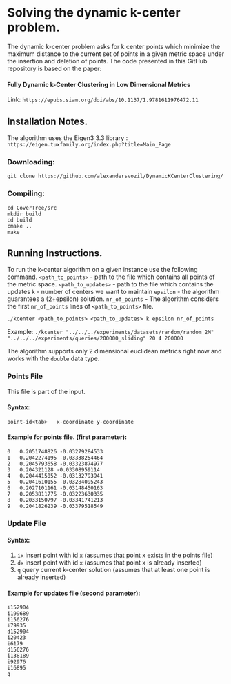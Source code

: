 # Solving the dynamic k-center problem.

The dynamic k-center problem asks for k center points which minimize the maximum distance 
to the current set of points in a given metric space under the insertion and deletion of points.
The code presented in this GitHub repository is based on the paper: 
#### Fully Dynamic k-Center Clustering in Low Dimensional Metrics
Link: `https://epubs.siam.org/doi/abs/10.1137/1.9781611976472.11`

## Installation Notes.
The algorithm uses the Eigen3 3.3 library : `https://eigen.tuxfamily.org/index.php?title=Main_Page`


### Downloading:
```
git clone https://github.com/alexandersvozil/DynamicKCenterClustering/
```

### Compiling:
```
cd CoverTree/src
mkdir build
cd build
cmake ..
make
```

## Running Instructions.
To run the k-center algorithm on a given instance use the following command.
`<path_to_points>` - path to the file which contains all points of the metric space.
`<path_to_updates>` - path to the file which contains the updates 
`k` - number of centers we want to maintain
`epsilon` - the algorithm guarantees a (2+epsilon) solution.
`nr_of_points` - The algorithm considers the first `nr_of_points` lines of `<path_to_points>` file.
```
./kcenter <path_to_points> <path_to_updates> k epsilon nr_of_points 
```
Example: `./kcenter "../../../experiments/datasets/random/random_2M" "../../../experiments/queries/200000_sliding" 20 4 200000`


The algorithm supports only 2 dimensional euclidean metrics right now and works with the `double`
data type.

### Points File
This file is part of the input. 
#### Syntax:
```
point-id<tab>	x-coordinate y-coordinate
```

#### Example for points file. (first parameter):
```
0	0.2051748826 -0.03279284533
1	0.2042274195 -0.03338254464
2	0.2045793658 -0.03323874977
3	0.204321128 -0.03308959114
4	0.2044415052 -0.03132793941
5	0.2041610155 -0.03284095243
6	0.2027101161 -0.03148450163
7	0.2053811775 -0.03223630335
8	0.2033150797 -0.03341741213
9	0.2041826239 -0.03379518549
```

### Update File
#### Syntax:
1. `ix` insert point with id `x` (assumes that point x exists in the points file)
2. `dx` insert point with id `x` (assumes that point x is already inserted)
3. `q` query current k-center solution (assumes that at least one point is already inserted)

#### Example for updates file (second parameter):
```
i152904
i199689
i156276
i79935
d152904
i20423
i6179
d156276
i138189
i92976
i16895
q
```
